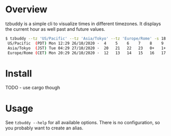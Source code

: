 Overview
=========

tzbuddy is a simple cli to visualize times in different timezones.
It displays the current hour as well past and future values.

```bash
$ tzbuddy --tz 'US/Pacific' --tz 'Asia/Tokyo' --tz 'Europe/Rome' -s 18
 US/Pacific  (PDT) Mon 12:29 26/10/2020 ·  4    5    6    7    8    9    10   11  | 12 |  13   14   15   16   17   18   19   20   21  
 Asia/Tokyo  (JST) Tue 04:29 27/10/2020 ·  20   21   22   23   0+   1+   2+   3+  | 4+|   5+   6+   7+   8+   9+   10+  11+  12+  13+ 
 Europe/Rome (CET) Mon 20:29 26/10/2020 ·  12   13   14   15   16   17   18   19  | 20 |  21   22   23   0+   1+   2+   3+   4+   5+
```

Install
========

TODO - use cargo though

Usage
=======

See `tzbuddy --help` for all available options. There is no configuration, so you probably want to create an alias.

